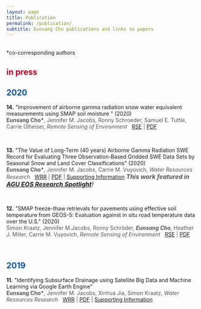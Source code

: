 ```yaml
---
layout: page
title: Publication
permalink: /publication/
subtitle: Eunsang Cho publications and links to papers
---
```

<script type="text/javascript" src="https://d1bxh8uas1mnw7.cloudfront.net/assets/embed.js"></script>
<script async src="https://badge.dimensions.ai/badge.js" charset="utf-8"></script>
<br>*co-corresponding authors
<h2><span style="color: #BD0026;">in press</span></h2>

<h2><span style="color: #0055A9;">2020</span></h2>
<p id="Cho_etal_2020_RSE"><b>14.</b> "Improvement of airborne gamma radiation snow water equivalent measurements using SMAP soil moisture " (2020) <br><span style="font-size: 14px !important; color: #555;"><b>Eunsang Cho*</b>, Jennifer M. Jacobs, Ronny Schroeder, Samuel E. Tuttle, Carrie Olheiser, <i>Remote Sensing of Environment</i> &nbsp; <a href="https://www.sciencedirect.com/science/article/abs/pii/S0034425720300377?via%3Dihub">RSE</a> | <a href="/pdfs/Cho_etal_2020_RSE.pdf">PDF</a>
<div data-badge-popover="right" data-badge-type="donut" data-doi="10.1016/j.rse.2020.111668" data-hide-no-mentions="true" class="altmetric-embed" style="display: inline-block;"></div> &nbsp; 
<span class="__dimensions_badge_embed__" data-doi="10.1016/j.rse.2020.111668" data-style="small_circle" style="display: inline-block;"></span>


<p id="Cho_etal_2020_WRR"><b>13.</b> "The Value of Long‐Term (40 years) Airborne Gamma Radiation SWE Record for Evaluating Three Observation‐Based Gridded SWE Data Sets by Seasonal Snow and Land Cover Classifications" (2020) <br><span style="font-size: 14px !important; color: #555;"><b>Eunsang Cho*</b>, Jennifer M. Jacobs,  Carrie M. Vuyovich, <i>Water Resources Research</i> &nbsp; <a href="https://agupubs.onlinelibrary.wiley.com/doi/full/10.1029/2019WR025813">WRR</a> | <a href="/pdfs/Cho_etal_2020_WRR_40yr_SWE.pdf">PDF</a> | <a href="https://agupubs.onlinelibrary.wiley.com/action/downloadSupplement?doi=10.1029%2F2019WR025813&file=wrcr24376-sup-0001-Figure_SI-S01.docx">Supporting Information</a>  <b><i><span style="font-size: 16px !important; color: #555;">This work featured in <a href="https://eos.org/research-spotlights/snowpack-data-sets-put-to-the-test">AGU EOS Research Spotlight</a>!</span></i></b><span style="font-size: 16px !important;"> 
<div data-badge-popover="right" data-badge-type="donut" data-doi="10.1029/2019WR025813" data-hide-no-mentions="true" class="altmetric-embed" style="display: inline-block;"></div> &nbsp; 
<span class="__dimensions_badge_embed__" data-doi="10.1029/2019WR025813" data-style="small_circle" style="display: inline-block;"></span>

<p id="Kraatz_etal_2020_RSE_SMAP_FT_road_CONUS"><b>12.</b> "SMAP freeze-thaw retrievals for pavements using effective soil temperature from GEOS-5: Evaluation against in situ road temperature data over the U.S." (2020) <br><span style="font-size: 14px !important; color: #555;">Simon Kraatz, Jennifer M.Jacobs, Ronny Schröder, <b><i>Eunsang Cho</i></b>, Heather J. Miller, Carrie M. Vuyovich, <i>Remote Sensing of Environment</i> &nbsp; <a href="https://www.sciencedirect.com/science/article/abs/pii/S0034425719305656">RSE</a> | <a href="/pdfs/Kraatz_etal_2020_RSE_SMAP_FT_road_CONUS.pdf">PDF</a>
<div data-badge-popover="right" data-badge-type="donut" data-doi="10.1016/j.rse.2019.111545" data-hide-no-mentions="true" class="altmetric-embed" style="display: inline-block;"></div> &nbsp; 
<span class="__dimensions_badge_embed__" data-doi="10.1016/j.rse.2019.111545" data-style="small_circle" style="display: inline-block;"></span>

<h2><span style="color: #0055A9;">2019</span></h2>

<p id="Cho_etal_2019_WRR"><b>11.</b> "Identifying Subsurface Drainage using Satellite Big Data and Machine Learning via Google Earth Engine" <br><span style="font-size: 14px !important; color: #555;"><b>Eunsang Cho*</b>, Jennifer M. Jacobs, Xinhua Jia, Simon Kraatz, <i>Water Resources Research</i> &nbsp; <a href="https://agupubs.onlinelibrary.wiley.com/doi/abs/10.1029/2019WR024892">WRR</a> | <a href="/pdfs/Cho_etal_2019_WRR_SSD.pdf">PDF</a> | <a href="https://agupubs.onlinelibrary.wiley.com/action/downloadSupplement?doi=10.1029%2F2019WR024892&file=wrcr24172-sup-0001-2019WR024892-SI.pdf">Supporting Information</a>
<div data-badge-popover="right" data-badge-type="donut" data-doi="10.1029/2019WR024892" data-hide-no-mentions="true" class="altmetric-embed" style="display: inline-block;"></div> &nbsp; 
<span class="__dimensions_badge_embed__" data-doi="10.1029/2019WR024892" data-style="small_circle" style="display: inline-block;"></span>

